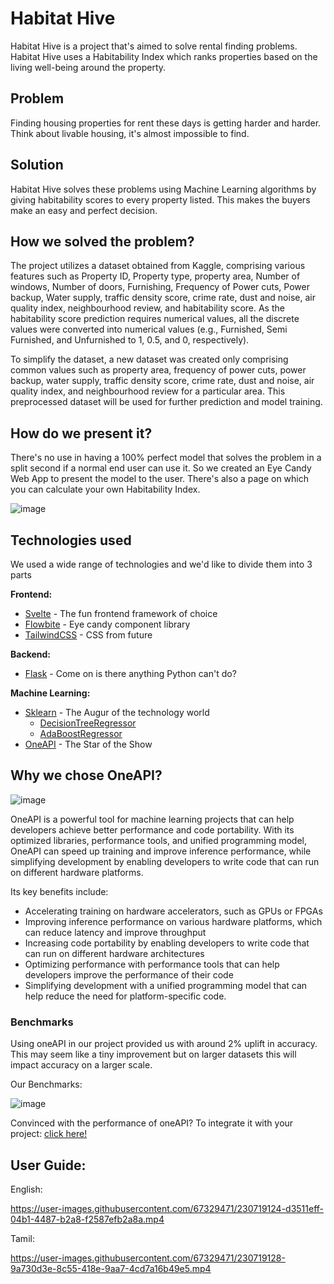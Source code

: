 # Habitat Hive

Habitat Hive is a project that's aimed to solve rental finding problems. Habitat Hive uses a Habitability Index which ranks properties based on the living well-being around the property.

## Problem 
Finding housing properties for rent these days is getting harder and harder. Think about livable housing, it's almost impossible to find.

## Solution  
Habitat Hive solves these problems using Machine Learning algorithms by giving habitability scores to every property listed. This makes the buyers make an easy and perfect decision.

## How we solved the problem?
The project utilizes a dataset obtained from Kaggle, comprising various features such as Property ID, Property type, property area, Number of windows, Number of doors, Furnishing, Frequency of Power cuts, Power backup, Water supply, traffic density score, crime rate, dust and noise, air quality index, neighbourhood review, and habitability score. As the habitability score prediction requires numerical values, all the discrete values were converted into numerical values (e.g., Furnished, Semi Furnished, and Unfurnished to 1, 0.5, and 0, respectively). 

To simplify the dataset, a new dataset was created only comprising common values such as property area, frequency of power cuts, power backup, water supply, traffic density score, crime rate, dust and noise, air quality index, and neighbourhood review for a particular area. This preprocessed dataset will be used for further prediction and model training.

## How do we present it?
There's no use in having a 100% perfect model that solves the problem in a split second if a normal end user can use it. So we created an Eye Candy Web App to present the model to the user. There's also a page on which you can calculate your own Habitability Index.

![image](https://user-images.githubusercontent.com/67329471/230719378-3d40e4a8-4dbb-42d6-aa31-1d8077758ee2.png)

## Technologies used
We used a wide range of technologies and we'd like to divide them into 3 parts

**Frontend:**
- [Svelte](https://kit.svelte.dev/) - The fun frontend framework of choice 
- [Flowbite](https://flowbite-svelte.com/) - Eye candy component library
- [TailwindCSS](https://tailwindcss.com/) - CSS from future

**Backend:**
- [Flask](https://flask.palletsprojects.com/en/2.2.x/) - Come on is there anything Python can't do?

**Machine Learning:**
- [Sklearn](https://scikit-learn.org/stable/index.html) - The Augur of the technology world
    - [DecisionTreeRegressor](https://spark.apache.org/docs/latest/api/python/reference/api/pyspark.ml.regression.DecisionTreeRegressor.html)
    - [AdaBoostRegressor](https://scikit-learn.org/stable/auto_examples/ensemble/plot_adaboost_regression.html)
- [OneAPI](https://www.oneapi.io/) - The Star of the Show

## Why we chose OneAPI?
![image](https://user-images.githubusercontent.com/67329471/230724677-1e1faf30-83b7-4d6e-95c2-dfd48d2ed0fb.png)

OneAPI is a powerful tool for machine learning projects that can help developers achieve better performance and code portability. With its optimized libraries, performance tools, and unified programming model, OneAPI can speed up training and improve inference performance, while simplifying development by enabling developers to write code that can run on different hardware platforms.

Its key benefits include:

- Accelerating training on hardware accelerators, such as GPUs or FPGAs
- Improving inference performance on various hardware platforms, which can reduce latency and improve throughput
- Increasing code portability by enabling developers to write code that can run on different hardware architectures
- Optimizing performance with performance tools that can help developers improve the performance of their code
- Simplifying development with a unified programming model that can help reduce the need for platform-specific code.

### Benchmarks
Using oneAPI in our project provided us with around 2% uplift in accuracy. This may seem like a tiny improvement but on larger datasets this will impact accuracy on a larger scale.

Our Benchmarks:

![image](https://user-images.githubusercontent.com/67329471/230724347-783ff7fc-969e-4999-9e80-b37e970fd3b1.png)

Convinced with the performance of oneAPI? To integrate it with your project: [click here!](https://github.com/fosslover69/habitat-hive/blob/main/oneAPI-Integration.md)

## User Guide:

English:


https://user-images.githubusercontent.com/67329471/230719124-d3511eff-04b1-4487-b2a8-f2587efb2a8a.mp4




Tamil:


https://user-images.githubusercontent.com/67329471/230719128-9a730d3e-8c55-418e-9aa7-4cd7a16b49e5.mp4



